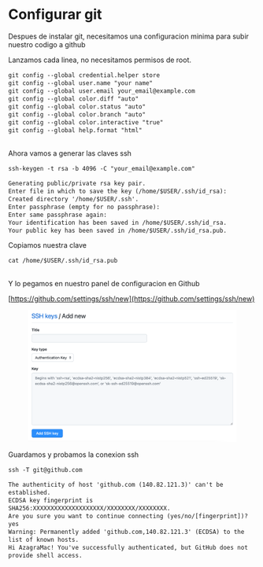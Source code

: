 # Configurar git

Despues de instalar git, necesitamos una configuracion minima para subir nuestro codigo a github

Lanzamos cada linea, no necesitamos permisos de root.&#x20;

```shell
git config --global credential.helper store
git config --global user.name "your name"
git config --global user.email your_email@example.com
git config --global color.diff "auto"
git config --global color.status "auto"
git config --global color.branch "auto"
git config --global color.interactive "true"
git config --global help.format "html"
```

\
Ahora vamos a generar las claves ssh

```shell
ssh-keygen -t rsa -b 4096 -C "your_email@example.com"
```

```shell
Generating public/private rsa key pair.
Enter file in which to save the key (/home/$USER/.ssh/id_rsa): 
Created directory '/home/$USER/.ssh'.
Enter passphrase (empty for no passphrase): 
Enter same passphrase again: 
Your identification has been saved in /home/$USER/.ssh/id_rsa.
Your public key has been saved in /home/$USER/.ssh/id_rsa.pub.
```

Copiamos nuestra clave

```shell
cat /home/$USER/.ssh/id_rsa.pub
```

\
Y lo pegamos en nuestro panel de configuracion en Github

[https://github.com/settings/ssh/new](https://github.com/settings/ssh/new)

<figure><img src="../.gitbook/assets/image (42).png" alt=""><figcaption></figcaption></figure>

Guardamos y probamos la conexion ssh

```shell
ssh -T git@github.com
```

```shell
The authenticity of host 'github.com (140.82.121.3)' can't be established.
ECDSA key fingerprint is SHA256:XXXXXXXXXXXXXXXXXXXX/XXXXXXXX/XXXXXXXX.
Are you sure you want to continue connecting (yes/no/[fingerprint])? yes
Warning: Permanently added 'github.com,140.82.121.3' (ECDSA) to the list of known hosts.
Hi AzagraMac! You've successfully authenticated, but GitHub does not provide shell access.
```
